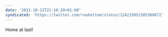 ```yaml
---
date: '2011-10-12T21:10:39+01:00'
syndicated: 'https://twitter.com/roobottom/status/124219951585308672'
---
```

Home at last!
